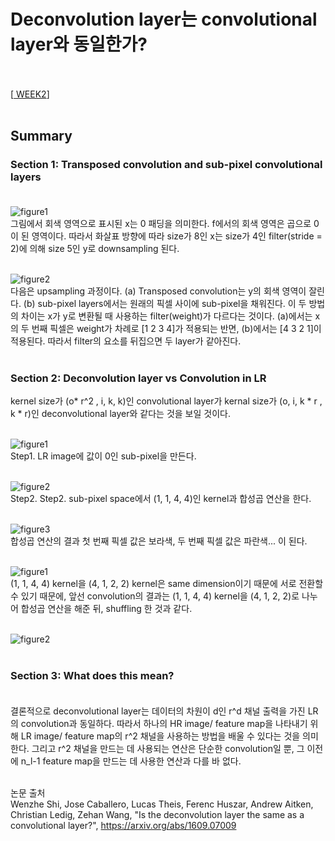 # Deconvolution layer는 convolutional layer와 동일한가? <br><br>

[<a href = "https://github.com/yeji-seong/Deep-Learning-Paper-Study/blob/master/Papers/WEEK2/Is%20the%20deconvolution%20layer%20the%20same%20as%20a%20convolutional%20layer%3F.md"> WEEK2</a>] <br><br>

## Summary <br>
### Section 1: Transposed convolution and sub-pixel convolutional layers <br><br>
![figure1](https://user-images.githubusercontent.com/57740560/94166027-d1cb5e80-fec5-11ea-9b36-c48538e5f23c.png) <br>
그림에서 회색 영역으로 표시된 x는 0 패딩을 의미한다. f에서의 회색 영역은 곱으로 0이 된 영역이다. 따라서 화살표 방향에 따라 size가 8인 x는 size가 4인 filter(stride = 2)에 의해 size 5인 y로 downsampling 된다. <br><br>

![figure2](https://user-images.githubusercontent.com/57740560/94163300-a3984f80-fec2-11ea-82fc-4648a13c1cc2.png) <br>
다음은 upsampling 과정이다. (a) Transposed convolution는 y의 회색 영역이 잘린다. (b) sub-pixel layers에서는 원래의 픽셀 사이에 sub-pixel을 채워진다. 이 두 방법의 차이는 x가 y로 변환될 때 사용하는 filter(weight)가 다르다는 것이다. (a)에서는 x의 두 번째 픽셀은 weight가 차례로 [1 2 3 4]가 적용되는 반면, (b)에서는 [4 3 2 1]이 적용된다. 따라서 filter의 요소를 뒤집으면 두 layer가 같아진다. <br><br>

### Section 2: Deconvolution layer vs Convolution in LR <br>
kernel size가 (o* r^2 , i, k, k)인 convolutional layer가 kernal size가 (o, i, k * r , k * r)인 deconvolutional layer와 같다는 것을 보일 것이다. <br><br>

![figure1](https://user-images.githubusercontent.com/57740560/95039326-637b6d00-070b-11eb-8991-d0742114b743.png) <br>
Step1. LR image에 값이 0인 sub-pixel을 만든다. <br><br>

![figure2](https://user-images.githubusercontent.com/57740560/95039328-64140380-070b-11eb-914d-fb633e74e7fe.png) <br>
Step2. Step2. sub-pixel space에서 (1, 1, 4, 4)인 kernel과 합성곱 연산을 한다. <br><br>

![figure3](https://user-images.githubusercontent.com/57740560/95039329-64ac9a00-070b-11eb-940f-22fdd38bd7fa.png) <br>
합성곱 연산의 결과 첫 번째 픽셀 값은 보라색, 두 번째 픽셀 값은 파란색... 이 된다. <br><br>

![figure1](https://user-images.githubusercontent.com/57740560/95039999-5a8b9b00-070d-11eb-9c50-9ade63da4775.png) <br>
(1, 1, 4, 4) kernel을 (4, 1, 2, 2) kernel은 same dimension이기 때문에 서로 전환할 수 있기 때문에, 앞선 convolution의 결과는 (1, 1, 4, 4) kernel을 (4, 1, 2, 2)로 나누어 합성곱 연산을 해준 뒤, shuffling 한 것과 같다. <br><br>

![figure2](https://user-images.githubusercontent.com/57740560/95040001-5bbcc800-070d-11eb-9343-65d79d09aa41.png) <br><br>

### Section 3: What does this mean? <br><br>
결론적으로 deconvolutional layer는 데이터의 차원이 d인 r^d 채널 출력을 가진 LR의 convolution과 동일하다. 따라서 하나의 HR image/ feature map을 나타내기 위해 LR image/ feature map의 r^2 채널을 사용하는 방법을 배울 수 있다는 것을 의미한다. 
그리고 r^2 채널을 만드는 데 사용되는 연산은 단순한 convolution일 뿐, 그 이전에 n_l-1 feature map을 만드는 데 사용한 연산과 다를 바 없다. <br><br>

논문 출처 <br>
Wenzhe Shi, Jose Caballero, Lucas Theis, Ferenc Huszar, Andrew Aitken, Christian Ledig, Zehan Wang, "Is the deconvolution layer the same as a convolutional layer?", https://arxiv.org/abs/1609.07009





